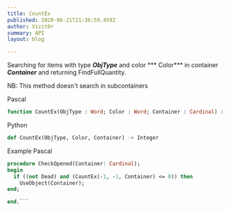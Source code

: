 ```yaml
---
title: CountEx
published: 2020-06-21T21:36:59.459Z
author: Vizit0r
summary: API
layout: blog

---
```


 

Searching for items with type ***ObjType*** and color *** Color*** in container ***Container*** and returning FindFullQuantity.

NB: This method doesn't search in subcontainers

Pascal

```pascal
function CountEx(ObjType : Word; Color : Word; Container : Cardinal) : Integer;
```




Python
```python
def CountEx(ObjType, Color, Container) -> Integer
```





Example Pascal

```pascal
procedure CheckOpened(Container: Cardinal);
begin
  if ((not Dead) and (CountEx(-1, -1, Container) <= 0)) then 
    UseObject(Container);
end;

end.```


